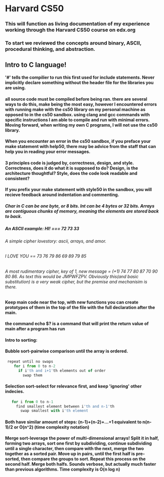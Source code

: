 # Harvard CS50

### This will function as living documentation of my experience working through the Harvard CS50 course on edx.org
### To start we reviewed the concepts around binary, ASCII, procedural thinking, and abstraction.

## Intro to C language!
#### '#' tells the compilier to run this first used for include statements. Never implicitly declare something without the header file for the libraries you are using. 
#### all source code must be compiled before being ran. there are several ways to do this, make being the most easy, however I encountered errors with running make with the cs50 library on my personal machine as opposed to in the cs50 sandbox. using clang and gcc commands with specific instructions I am able to compile and run with minimal errors. Moving forward, when writing my own C programs, I will not use the cs50 library.
#### When you encounter an error in the cs50 sandbox, if you preface your make statement with help50, there may be advice from the staff that can help you in reading your error messages.
#### 3 principles code is judged by, correctness, design, and style. Correctness, does it do what it is supposed to do? Design, is the architecture thoughtful? Style, does the code look readable and consistent? 
#### If you prefix your make statement with style50 in the sandbox, you will recieve feedback around indentation and commenting.
##### Char in C can be one byte, or 8 bits. Int can be 4 bytes or 32 bits. Arrays are contiguous chunks of memory, meaning the elements are stored back to back. 
##### An ASCII example: HI! === 72 73 33 
###### A simple cipher lovestory: ascii, arrays, and amor. 
###### I LOVE YOU == 73 76 79 86 69 89 79 85
###### A most rudimentary cipher, key of 1, new  message = (+1) 74 77 80 87 70 90 80 86. As text this would be JMPWFZPV. Obviously this(and basic substitution) is a very weak cipher, but the premise and mechanisim is there. 
#### Keep main code near the top, with new functions you can create prototypes of them in the top of the file with the full declaration after the main.
#### the command echo $? is a command that will print the return value of main after a program has run
#### Intro to sorting:   
#### Bubble sort-pairwise comparison until the array is ordered.

``` javascript
 repeat until no swaps
    for i from 0 to n-2
      if i'th and i+1'th elements out of order
        swap them 
```

#### Selection sort-select for relevance  first, and keep 'ignoring' other indecies.

``` javascript
   for i from 0 to n-1
     find smallest element between i'th and n-1'th
       swap smallest with i'th element 
``` 

#### Both have similar amount of steps: (n-1)+(n-2)+...+1 equivalent to n(n-1)/2 or O(n^2) (time complexity notation)

#### Merge sort-leverage the power of multi-dimensional arrays! Split it in half, forming two arrays, sort one first by subdividing, continue subdividing until a single character, then compare with the next, merge the two together as a sorted pair. Move up in pairs, until the first half is pre-sorted, then compare the groups to sort. Repeat this process on the second half. Merge both halfs. Sounds verbose, but actually much faster than previous algorithms. Time complexity is O(n log n)

